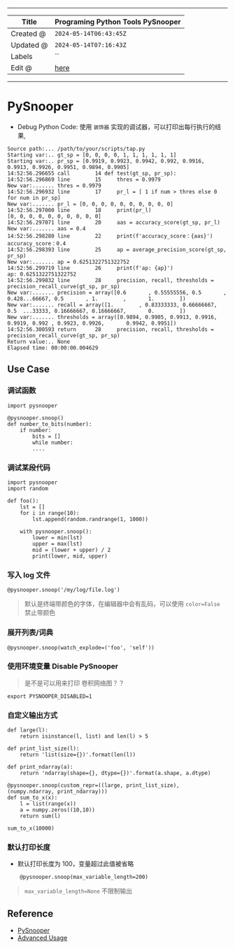 -----

| Title     | Programing Python Tools PySnooper                    |
| --------- | ---------------------------------------------------- |
| Created @ | `2024-05-14T06:43:45Z`                               |
| Updated @ | `2024-05-14T07:16:43Z`                               |
| Labels    | \`\`                                                 |
| Edit @    | [here](https://github.com/junxnone/xwiki/issues/304) |

-----

# PySnooper

  - Debug Python Code: 使用 `装饰器` 实现的调试器，可以打印出每行执行的结果,

<!-- end list -->

    Source path:... /path/to/your/scripts/tap.py
    Starting var:.. gt_sp = [0, 0, 0, 0, 1, 1, 1, 1, 1, 1]
    Starting var:.. pr_sp = [0.9919, 0.9923, 0.9942, 0.992, 0.9916, 0.9913, 0.9926, 0.9951, 0.9894, 0.9905]
    14:52:56.296655 call        14 def test(gt_sp, pr_sp):
    14:52:56.296869 line        15     thres = 0.9979
    New var:....... thres = 0.9979
    14:52:56.296932 line        17     pr_l = [ 1 if num > thres else 0 for num in pr_sp]
    New var:....... pr_l = [0, 0, 0, 0, 0, 0, 0, 0, 0, 0]
    14:52:56.297000 line        18     print(pr_l)
    [0, 0, 0, 0, 0, 0, 0, 0, 0, 0]
    14:52:56.297071 line        20     aas = accuracy_score(gt_sp, pr_l)
    New var:....... aas = 0.4
    14:52:56.298280 line        22     print(f'accuracy_score：{aas}')
    accuracy_score：0.4
    14:52:56.298393 line        25     ap = average_precision_score(gt_sp, pr_sp)
    New var:....... ap = 0.6251322751322752
    14:52:56.299719 line        26     print(f'ap: {ap}')
    ap: 0.6251322751322752
    14:52:56.299832 line        28     precision, recall, thresholds = precision_recall_curve(gt_sp, pr_sp)
    New var:....... precision = array([0.6       , 0.55555556, 0.5       , 0.428...66667, 0.5       , 1.        ,       1.        ])
    New var:....... recall = array([1.        , 0.83333333, 0.66666667, 0.5  ...33333, 0.16666667, 0.16666667,       0.        ])
    New var:....... thresholds = array([0.9894, 0.9905, 0.9913, 0.9916, 0.9919, 0.992 , 0.9923, 0.9926,       0.9942, 0.9951])
    14:52:56.300593 return      28     precision, recall, thresholds = precision_recall_curve(gt_sp, pr_sp)
    Return value:.. None
    Elapsed time: 00:00:00.004629

## Use Case

### 调试函数

``` 
import pysnooper

@pysnooper.snoop()
def number_to_bits(number):
    if number:
        bits = []
        while number:
        ....

```

### 调试某段代码

``` 
import pysnooper
import random

def foo():
    lst = []
    for i in range(10):
        lst.append(random.randrange(1, 1000))

    with pysnooper.snoop():
        lower = min(lst)
        upper = max(lst)
        mid = (lower + upper) / 2
        print(lower, mid, upper)

```

### 写入 log 文件

    @pysnooper.snoop('/my/log/file.log')

> 默认是终端带颜色的字体，在编辑器中会有乱码，可以使用 `color=False` 禁止带颜色

### 展开列表/词典

    @pysnooper.snoop(watch_explode=('foo', 'self'))

### 使用环境变量 Disable PySnooper

> 是不是可以用来打印 卷积网络图？？

    export PYSNOOPER_DISABLED=1

### 自定义输出方式

    def large(l):
        return isinstance(l, list) and len(l) > 5
    
    def print_list_size(l):
        return 'list(size={})'.format(len(l))
    
    def print_ndarray(a):
        return 'ndarray(shape={}, dtype={})'.format(a.shape, a.dtype)
    
    @pysnooper.snoop(custom_repr=((large, print_list_size), (numpy.ndarray, print_ndarray)))
    def sum_to_x(x):
        l = list(range(x))
        a = numpy.zeros((10,10))
        return sum(l)
    
    sum_to_x(10000)

### 默认打印长度

  - 默认打印长度为 100，变量超过此值被省略

<!-- end list -->

``` 
    @pysnooper.snoop(max_variable_length=200)
```

> `max_variable_length=None` 不限制输出

## Reference

  - [PySnooper](https://github.com/cool-RR/PySnooper)
  - [Advanced
    Usage](https://github.com/cool-RR/PySnooper/blob/master/ADVANCED_USAGE.md)
